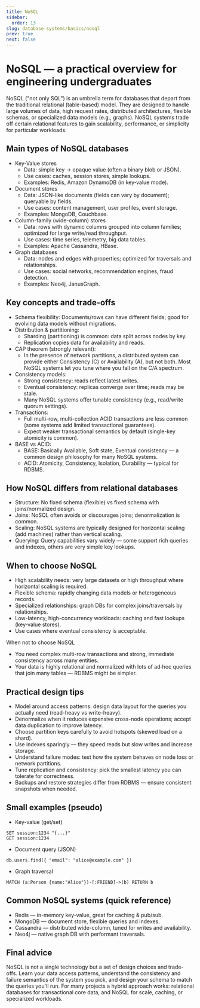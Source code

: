 ```yaml
---
title: NoSQL
sidebar:
  order: 13
slug: database-systems/basics/nosql
prev: true
next: false
---
```


# NoSQL — a practical overview for engineering undergraduates

NoSQL ("not only SQL") is an umbrella term for databases that depart from the traditional relational (table-based) model. They are designed to handle large volumes of data, high request rates, distributed architectures, flexible schemas, or specialized data models (e.g., graphs). NoSQL systems trade off certain relational features to gain scalability, performance, or simplicity for particular workloads.

## Main types of NoSQL databases
- Key‑Value stores
  - Data: simple key → opaque value (often a binary blob or JSON).
  - Use cases: caches, session stores, simple lookups.
  - Examples: Redis, Amazon DynamoDB (in key‑value mode).
- Document stores
  - Data: JSON-like documents (fields can vary by document); queryable by fields.
  - Use cases: content management, user profiles, event storage.
  - Examples: MongoDB, Couchbase.
- Column-family (wide-column) stores
  - Data: rows with dynamic columns grouped into column families; optimized for large write/read throughput.
  - Use cases: time series, telemetry, big data tables.
  - Examples: Apache Cassandra, HBase.
- Graph databases
  - Data: nodes and edges with properties; optimized for traversals and relationships.
  - Use cases: social networks, recommendation engines, fraud detection.
  - Examples: Neo4j, JanusGraph.

## Key concepts and trade-offs
- Schema flexibility: Documents/rows can have different fields; good for evolving data models without migrations.
- Distribution & partitioning:
  - Sharding (partitioning) is common: data split across nodes by key.
  - Replication copies data for availability and reads.
- CAP theorem (strongly relevant):
  - In the presence of network partitions, a distributed system can provide either Consistency (C) or Availability (A), but not both. Most NoSQL systems let you tune where you fall on the C/A spectrum.
- Consistency models:
  - Strong consistency: reads reflect latest writes.
  - Eventual consistency: replicas converge over time; reads may be stale.
  - Many NoSQL systems offer tunable consistency (e.g., read/write quorum settings).
- Transactions:
  - Full multi-row, multi-collection ACID transactions are less common (some systems add limited transactional guarantees).
  - Expect weaker transactional semantics by default (single-key atomicity is common).
- BASE vs ACID:
  - BASE: Basically Available, Soft state, Eventual consistency — a common design philosophy for many NoSQL systems.
  - ACID: Atomicity, Consistency, Isolation, Durability — typical for RDBMS.

## How NoSQL differs from relational databases
- Structure: No fixed schema (flexible) vs fixed schema with joins/normalized design.
- Joins: NoSQL often avoids or discourages joins; denormalization is common.
- Scaling: NoSQL systems are typically designed for horizontal scaling (add machines) rather than vertical scaling.
- Querying: Query capabilities vary widely — some support rich queries and indexes, others are very simple key lookups.

## When to choose NoSQL
- High scalability needs: very large datasets or high throughput where horizontal scaling is required.
- Flexible schema: rapidly changing data models or heterogeneous records.
- Specialized relationships: graph DBs for complex joins/traversals by relationships.
- Low-latency, high-concurrency workloads: caching and fast lookups (key‑value stores).
- Use cases where eventual consistency is acceptable.

When not to choose NoSQL
- You need complex multi-row transactions and strong, immediate consistency across many entities.
- Your data is highly relational and normalized with lots of ad‑hoc queries that join many tables — RDBMS might be simpler.

## Practical design tips
- Model around access patterns: design data layout for the queries you actually need (read-heavy vs write-heavy).
- Denormalize when it reduces expensive cross-node operations; accept data duplication to improve latency.
- Choose partition keys carefully to avoid hotspots (skewed load on a shard).
- Use indexes sparingly — they speed reads but slow writes and increase storage.
- Understand failure modes: test how the system behaves on node loss or network partitions.
- Tune replication and consistency: pick the smallest latency you can tolerate for correctness.
- Backups and restore strategies differ from RDBMS — ensure consistent snapshots when needed.

## Small examples (pseudo)
- Key-value (get/set)
```
SET session:1234 "{...}"
GET session:1234
```
- Document query (JSON)
```
db.users.find({ "email": "alice@example.com" })
```
- Graph traversal
```
MATCH (a:Person {name:"Alice"})-[:FRIEND]->(b) RETURN b
```

## Common NoSQL systems (quick reference)
- Redis — in-memory key-value, great for caching & pub/sub.
- MongoDB — document store, flexible queries and indexes.
- Cassandra — distributed wide-column, tuned for writes and availability.
- Neo4j — native graph DB with performant traversals.

## Final advice
NoSQL is not a single technology but a set of design choices and trade-offs. Learn your data access patterns, understand the consistency and failure semantics of the system you pick, and design your schema to match the queries you'll run. For many projects a hybrid approach works: relational databases for transactional core data, and NoSQL for scale, caching, or specialized workloads.
